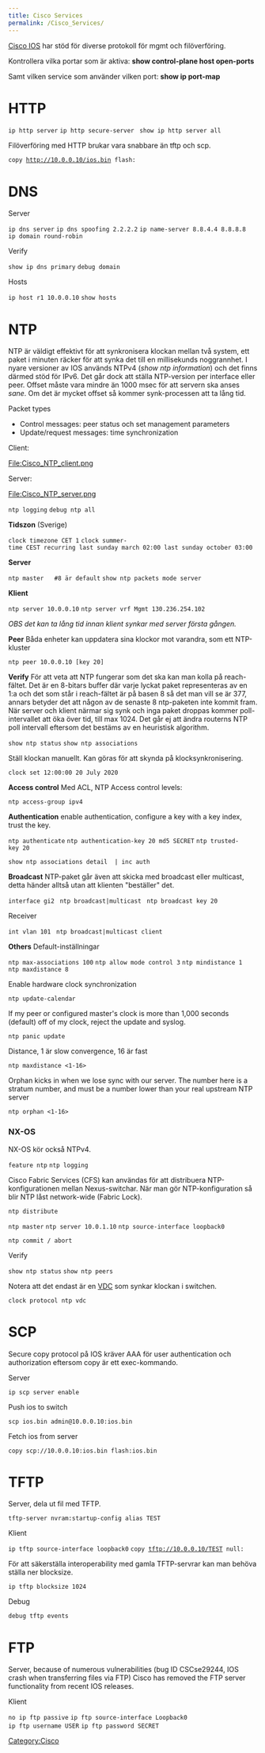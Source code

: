 ```yaml
---
title: Cisco Services
permalink: /Cisco_Services/
---
```


[Cisco IOS](/Cisco_IOS "wikilink") har stöd för diverse protokoll för
mgmt och filöverföring.

Kontrollera vilka portar som är aktiva: **show control-plane host
open-ports**

Samt vilken service som använder vilken port: **show ip port-map**

HTTP
====

`ip http server`
`ip http secure-server `
`show ip http server all`

Filöverföring med HTTP brukar vara snabbare än tftp och scp.

`copy `[`http://10.0.0.10/ios.bin`](http://10.0.0.10/ios.bin)` flash:`

DNS
===

Server

`ip dns server`
`ip dns spoofing 2.2.2.2`
`ip name-server 8.8.4.4 8.8.8.8 `
`ip domain round-robin`

Verify

`show ip dns primary`
`debug domain`

Hosts

`ip host r1 10.0.0.10`
`show hosts`

NTP
===

NTP är väldigt effektivt för att synkronisera klockan mellan två system,
ett paket i minuten räcker för att synka det till en millisekunds
noggrannhet. I nyare versioner av IOS används NTPv4 (*show ntp
information*) och det finns därmed stöd för IPv6. Det går dock att
ställa NTP-version per interface eller peer. Offset måste vara mindre än
1000 msec för att servern ska anses *sane*. Om det är mycket offset så
kommer synk-processen att ta lång tid.

Packet types

-   Control messages: peer status och set management parameters
-   Update/request messages: time synchronization

<div class="mw-collapsible mw-collapsed" style="width:200px">

Client:

<div class="mw-collapsible-content">

[<File:Cisco_NTP_client.png>](/File:Cisco_NTP_client.png "wikilink")

</div>
</div>
<div class="mw-collapsible mw-collapsed" style="width:200px">

Server:

<div class="mw-collapsible-content">

[<File:Cisco_NTP_server.png>](/File:Cisco_NTP_server.png "wikilink")

</div>
</div>

`ntp logging`
`debug ntp all`

**Tidszon** (Sverige)

`clock timezone CET 1`
`clock summer-time CEST recurring last sunday march 02:00 last sunday october 03:00`

**Server**

`ntp master `<stratum>`  #8 är default`
`show ntp packets mode server`

**Klient**

`ntp server 10.0.0.10`
`ntp server vrf Mgmt 130.236.254.102`

*OBS det kan ta lång tid innan klient synkar med server första gången.*

**Peer**
Båda enheter kan uppdatera sina klockor mot varandra, som ett
NTP-kluster

`ntp peer 10.0.0.10 [key 20]`

**Verify**
För att veta att NTP fungerar som det ska kan man kolla på reach-fältet.
Det är en 8-bitars buffer där varje lyckat paket representeras av en 1:a
och det som står i reach-fältet är på basen 8 så det man vill se är 377,
annars betyder det att någon av de senaste 8 ntp-paketen inte kommit
fram. När server och klient närmar sig synk och inga paket droppas
kommer poll-intervallet att öka över tid, till max 1024. Det går ej att
ändra routerns NTP poll intervall eftersom det bestäms av en heuristisk
algorithm.

`show ntp status`
`show ntp associations `

Ställ klockan manuellt. Kan göras för att skynda på klocksynkronisering.

`clock set 12:00:00 20 July 2020`

**Access control**
Med ACL, NTP Access control levels:

`ntp access-group ipv4 `<ACL>

**Authentication**
enable authentication, configure a key with a key index, trust the key.

`ntp authenticate`
`ntp authentication-key 20 md5 SECRET`
`ntp trusted-key 20`

`show ntp associations detail  | inc auth`

**Broadcast**
NTP-paket går även att skicka med broadcast eller multicast, detta
händer alltså utan att klienten "beställer" det.

`interface gi2`
` ntp broadcast|multicast`
` ntp broadcast key 20`

Receiver

`int vlan 101`
` ntp broadcast|multicast client`

**Others**
Default-inställningar

`ntp max-associations 100`
`ntp allow mode control 3`
`ntp mindistance 1`
`ntp maxdistance 8`

Enable hardware clock synchronization

`ntp update-calendar`

If my peer or configured master's clock is more than 1,000 seconds
(default) off of my clock, reject the update and syslog.

`ntp panic update`

Distance, 1 är slow convergence, 16 är fast

`ntp maxdistance <1-16>`

Orphan kicks in when we lose sync with our server. The number here is a
stratum number, and must be a number lower than your real upstream NTP
server

`ntp orphan <1-16>`

### NX-OS

NX-OS kör också NTPv4.

`feature ntp`
`ntp logging`

Cisco Fabric Services (CFS) kan användas för att distribuera
NTP-konfigurationen mellan Nexus-switchar. När man gör NTP-konfiguration
så blir NTP låst network-wide (Fabric Lock).

`ntp distribute`

`ntp master`
`ntp server 10.0.1.10`
`ntp source-interface loopback0`

`ntp commit / abort`

Verify

`show ntp status`
`show ntp peers`

Notera att det endast är en [VDC](/Nexus_VDC "wikilink") som synkar
klockan i switchen.

`clock protocol ntp vdc `<vdc-id>

SCP
===

Secure copy protocol på IOS kräver AAA för user authentication och
authorization eftersom copy är ett exec-kommando.

Server

`ip scp server enable`

Push ios to switch

`scp ios.bin admin@10.0.0.10:ios.bin`

Fetch ios from server

`copy scp://10.0.0.10:ios.bin flash:ios.bin`

TFTP
====

Server, dela ut fil med TFTP.

`tftp-server nvram:startup-config alias TEST`

Klient

`ip tftp source-interface loopback0`
`copy `[`tftp://10.0.0.10/TEST`](tftp://10.0.0.10/TEST)` null:`

För att säkerställa interoperability med gamla TFTP-servrar kan man
behöva ställa ner blocksize.

`ip tftp blocksize 1024`

Debug

`debug tftp events`

FTP
===

Server, because of numerous vulnerabilities (bug ID CSCse29244, IOS
crash when transferring files via FTP) Cisco has removed the FTP server
functionality from recent IOS releases.

Klient

`no ip ftp passive`
`ip ftp source-interface Loopback0`
`ip ftp username USER`
`ip ftp password SECRET`

[Category:Cisco](/Category:Cisco "wikilink")